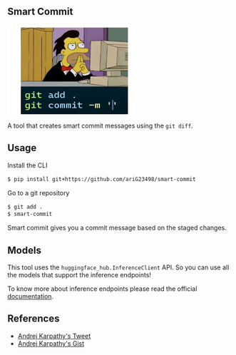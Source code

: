 ## Smart Commit

<img src="./assets/git-diff.jpeg" height=200 width=300></img>

A tool that creates smart commit messages using the `git diff`.

## Usage

Install the CLI

```sh
$ pip install git+https://github.com/ariG23498/smart-commit
```

Go to a git repository

```sh
$ git add .
$ smart-commit
```

Smart commit gives you a commit message based on the staged changes.

## Models

This tool uses the `huggingface_hub.InferenceClient` API. So you can use all the models that support
the inference endpoints!

To know more about inference endpoints please read the official [documentation](https://huggingface.co/docs/inference-endpoints/en/index).

## References

* [Andrej Karpathy's Tweet](https://x.com/karpathy/status/1827810695658029262)
* [Andrej Karpathy's Gist](https://gist.github.com/karpathy/1dd0294ef9567971c1e4348a90d69285)